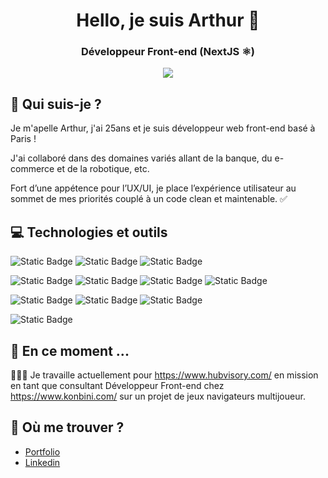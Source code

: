 <h1  align="center">Hello, je suis Arthur 👋</h1>

<h3 align="center">Développeur Front-end (NextJS ⚛)</h3>

<div align="center">
<img src="https://arthuroberlin.fr/github/react.png" />
</div>

## 🤔 Qui suis-je ?
Je m'apelle Arthur, j'ai 25ans et je suis développeur web front-end basé à Paris ! 

J'ai collaboré dans des domaines variés allant de la banque, du e-commerce et de la robotique, etc.

Fort d’une appétence pour l’UX/UI, je place l’expérience utilisateur au sommet de mes priorités couplé à un code clean et maintenable. ✅


## 💻 Technologies et outils


![Static Badge](https://img.shields.io/badge/next-000000.svg?style=for-the-badge&logo=nextdotjs)
![Static Badge](https://img.shields.io/badge/react-292c35.svg?style=for-the-badge&logo=react)
![Static Badge](https://img.shields.io/badge/typescript-2f75c1.svg?style=for-the-badge&logo=typescript&logoColor=white)


![Static Badge](https://img.shields.io/badge/npm-fff.svg?style=for-the-badge&logo=npm)
![Static Badge](https://img.shields.io/badge/vite-7f83ff.svg?style=for-the-badge&logo=vite&logoColor=ffd229)
![Static Badge](https://img.shields.io/badge/vercel-%23000000.svg?style=for-the-badge&logo=vercel&logoColor=white)
![Static Badge](https://img.shields.io/badge/figma-5551ff.svg?style=for-the-badge&logo=figma&logoColor=white)

![Static Badge](https://img.shields.io/badge/sass-bf4080.svg?style=for-the-badge&logo=sass&logoColor=white)
![Static Badge](https://img.shields.io/badge/Tailwind_CSS-38B2AC?style=for-the-badge&logo=tailwind-css&logoColor=white)
![Static Badge](https://img.shields.io/badge/styled--components-DB7093?style=for-the-badge&logo=styled-components&logoColor=white)


![Static Badge](https://img.shields.io/badge/Jira-003de3.svg?style=for-the-badge&logo=jira&logoColor=)


## 🚀 En ce moment ...

👨🏼‍💻 Je travaille actuellement pour https://www.hubvisory.com/ en mission en tant que consultant Développeur Front-end chez https://www.konbini.com/ sur un projet de jeux navigateurs multijoueur.

## 💬 Où me trouver ?

- <a href="https://arthuroberlin.fr">Portfolio</a>
- <a href="https://www.linkedin.com/">Linkedin</a>
